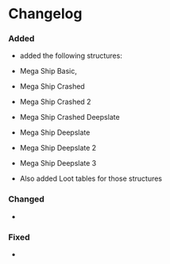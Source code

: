 
# Changelog

### Added
- added the following structures:
- Mega Ship Basic,
- Mega Ship Crashed
- Mega Ship Crashed 2
- Mega Ship Crashed Deepslate
- Mega Ship Deepslate
- Mega Ship Deepslate 2
- Mega Ship Deepslate 3

- Also added Loot tables for those structures

### Changed
- 

### Fixed
- 
